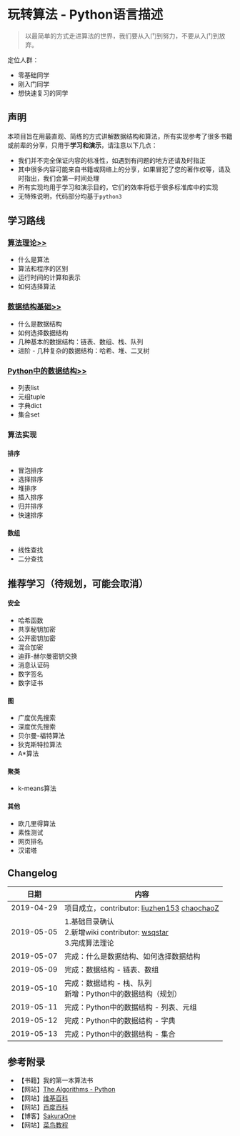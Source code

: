 # 玩转算法 - Python语言描述
> 以最简单的方式走进算法的世界，我们要从入门到努力，不要从入门到放弃。

定位人群：
* 零基础同学
* 刚入门同学
* 想快速复习的同学

## 声明

本项目旨在用最直观、简练的方式讲解数据结构和算法，所有实现参考了很多书籍或前辈的分享，只用于**学习和演示**，请注意以下几点：

* 我们并不完全保证内容的标准性，如遇到有问题的地方还请及时指正
* 其中很多内容可能来自书籍或网络上的分享，如果冒犯了您的著作权等，请及时指出，我们会第一时间处理
* 所有实现均用于学习和演示目的，它们的效率将低于很多标准库中的实现
* 无特殊说明，代码部分均基于`python3`

## 学习路线

### [算法理论>>](./算法理论.md)

* 什么是算法
* 算法和程序的区别
* 运行时间的计算和表示
* 如何选择算法

### [数据结构基础>>](./数据结构.md)

* 什么是数据结构
* 如何选择数据结构
* 几种基本的数据结构：链表、数组、栈、队列
* 进阶 - 几种复杂的数据结构：哈希、堆、二叉树

### [Python中的数据结构>>](./Python中的数据结构.md)

* 列表list
* 元组tuple
* 字典dict
* 集合set


### 算法实现

#### 排序
* 冒泡排序
* 选择排序
* 堆排序
* 插入排序
* 归并排序
* 快速排序

#### 数组
* 线性查找
* 二分查找

## 推荐学习（待规划，可能会取消）
#### 安全
* 哈希函数
* 共享秘钥加密
* 公开密钥加密
* 混合加密
* 迪菲-赫尔曼密钥交换
* 消息认证码
* 数字签名
* 数字证书
#### 图
* 广度优先搜索
* 深度优先搜索
* 贝尔曼-福特算法
* 狄克斯特拉算法
* A*算法

#### 聚类
* k-means算法

#### 其他
* 欧几里得算法
* 素性测试
* 网页排名
* 汉诺塔

## Changelog
日期|内容
--|--
2019-04-29|项目成立，contributor: [liuzhen153](https://github.com/liuzhen153) [chaochaoZ](https://github.com/chaochaoZ)
2019-05-05|1.基础目录确认<br>2.新增wiki contributor: [wsqstar](https://github.com/wsqstar)<br>3.完成算法理论
2019-05-07|完成：什么是数据结构、如何选择数据结构
2019-05-09|完成：数据结构 - 链表、数组
2019-05-10|完成：数据结构 - 栈、队列 <br>新增：Python中的数据结构（规划）
2019-05-11|完成：Python中的数据结构 - 列表、元组
2019-05-12|完成：Python中的数据结构 - 字典
2019-05-13|完成：Python中的数据结构 - 集合


## 参考附录
* 【书籍】我的第一本算法书
* 【网站】[The Algorithms - Python](https://github.com/TheAlgorithms/Python)
* 【网站】[维基百科](https://zh.wikipedia.org)
* 【网站】[百度百科](https://baike.baidu.com/)
* 【博客】[SakuraOne](https://www.cnblogs.com/myworld7/p/8449614.html)
* 【网站】[菜鸟教程](https://www.runoob.com)
